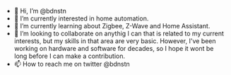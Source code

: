 - 👋 Hi, I’m @bdnstn
- 👀 I’m currently interested in home automation.
- 🌱 I’m currently learning about Zigbee, Z-Wave and Home Assistant.
- 💞️ I’m looking to collaborate on anythig I can that is related to my current interests, but my skills in that area are very basic. However, I've been working on hardware and software for decades, so I hope it wont be long before I can make a contribution.
- 📫 How to reach me on twitter @bdnstn

